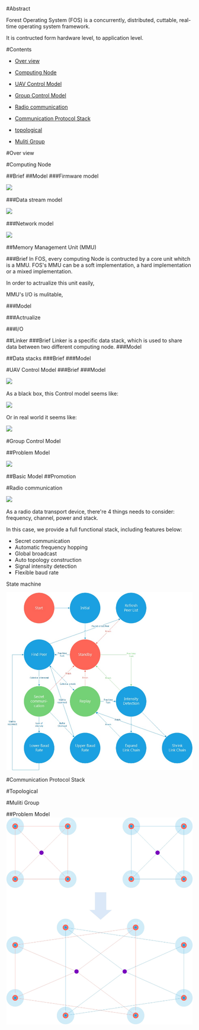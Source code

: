 #Abstract

Forest Operating System (FOS) is a concurrently, distributed, 
cuttable, real-time operating system framework.

It is contructed form hardware level, to application level.

#Contents

- [Over view](#user-cotent-0)

- [Computing Node](#user-content-1)

- [UAV Control Model](#user-content-2) 

- [Group Control Model](#user-content-3) 

- [Radio communication](#user-content-4)

- [Communication Protocol Stack](#user-content-5)

- [topological](#user-content-6)

- [Muliti Group](#user-content-7)

#Over view

<p  id="0">

#Computing Node

<p  id="1">

##Brief
##Model
###Firmware model

![](img/ComputingNode.jpg)

###Data stream model

![](img/ComputingNode2.jpg)

###Network model

![](img/ComputingNode3.jpg)
 

##Memory Management Unit (MMU)

###Brief
In FOS, every computing Node is contructed by a core unit whitch is a MMU.
FOS's MMU can be a soft implementation, 
a hard implementation or a mixed implementation.

In order to actrualize this unit easily, 

MMU's I/O is mulitable,


###Model

###Actrualize

###I/O





##Linker
###Brief
Linker is a specific data stack, which is used to share data between two different computing node.
###Model

##Data stacks
###Brief
###Model


<p  id="2">

#UAV Control Model
###Brief
###Model

![](img/UAVControl1.jpg)

As a black box, this Control model seems like:

![](img/UAVControl2.jpg)

Or in real world it seems like:

![](img/UAVControl3.jpg)

<p  id="3">

#Group Control Model

##Problem Model

![](img/Group1.jpg)

##Basic Model
##Promotion

<p  id="4">

#Radio communication

![](img/Group2.jpg)

As a radio data transport device, there're 4 things needs to consider:
frequency, channel, power and stack.

In this case, we provide a full functional stack, including features below:

- Secret communication
- Automatic frequency hopping
- Global broadcast
- Auto topology construction
- Signal intensity detection
- Flexible baud rate

State machine

![](img/Radio1.jpg)

<p  id="5">

#Communication Protocol Stack

<p  id="6">

#Topological

<p  id="7">

#Muliti Group

##Problem Model
![](img/Group3.jpg)